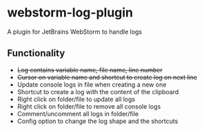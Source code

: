 # webstorm-log-plugin
A plugin for JetBrains WebStorm to handle logs

## Functionality

* ~~Log contains variable name, file name, line number~~
* ~~Cursor on variable name and shortcut to create log on next line~~
* Update console logs in file when creating a new one
* Shortcut to create a log with the content of the clipboard
* Right click on folder/file to update all logs
* Right click on folder/file to remove all console logs
* Comment/uncomment all logs in folder/file
* Config option to change the log shape and the shortcuts
